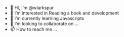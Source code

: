 - 👋 Hi, I’m @wlarkspur
- 👀 I’m interested in Reading a book and development 
- 🌱 I’m currently learning Javascripts
- 💞️ I’m looking to collaborate on ...
- 📫 How to reach me ...

<!---
wlarkspur/wlarkspur is a ✨ special ✨ repository because its `README.md` (this file) appears on your GitHub profile.
You can click the Preview link to take a look at your changes.
--->
